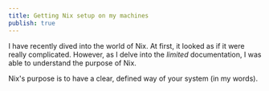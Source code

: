 ```yaml
---
title: Getting Nix setup on my machines
publish: true
---
```

I have recently dived into the world of Nix. At first, it looked as if it were really complicated. However, as I delve into the *limited* documentation, I was able to understand the purpose of Nix.

Nix's purpose is to have a clear, defined way of your system (in my words).